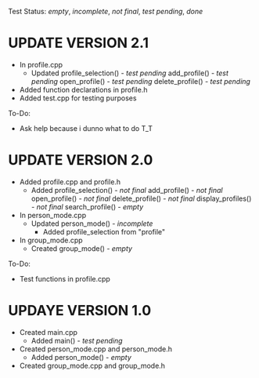 Test Status: *empty*, *incomplete*, *not final*, *test pending*, *done*

# UPDATE VERSION 2.1

- In profile.cpp
  - Updated profile_selection() - *test pending*
            add_profile() - *test pending*
            open_profile() - *test pending*
            delete_profile() - *test pending*
- Added function declarations in profile.h
- Added test.cpp for testing purposes

To-Do:
- Ask help because i dunno what to do T_T

# UPDATE VERSION 2.0

- Added profile.cpp and profile.h
  - Added profile_selection() - *not final*
          add_profile() - *not final*
          open_profile() - *not final*
          delete_profile() - *not final*
          display_profiles() - *not final*
          search_profile() - *empty*
- In person_mode.cpp
  - Updated person_mode() - *incomplete*
    - Added profile_selection from "profile"
- In group_mode.cpp
    - Created group_mode() - *empty*

To-Do:
- Test functions in profile.cpp


# UPDAYE VERSION 1.0

- Created main.cpp
  - Added main() - *test pending*
- Created person_mode.cpp and person_mode.h
  - Added person_mode() - *empty*
- Created group_mode.cpp and group_mode.h

